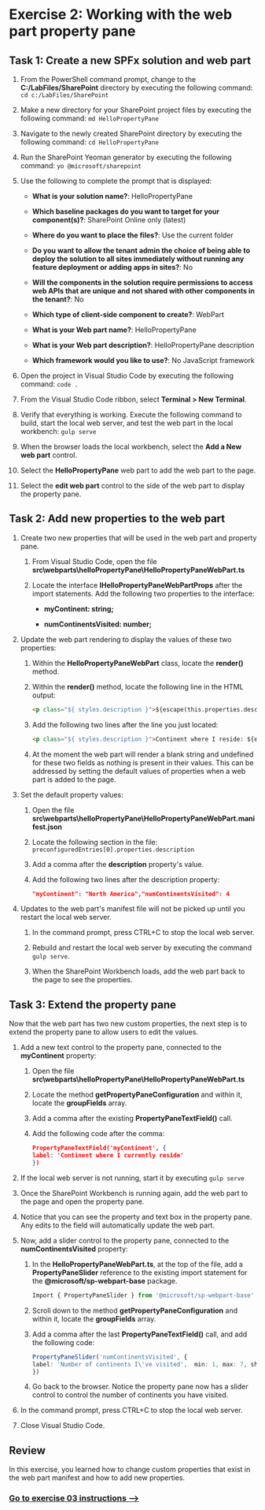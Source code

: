 # Exercise 2: Working with the web part property pane

## Task 1: Create a new SPFx solution and web part

1. From the PowerShell command prompt, change to the **C:/LabFiles/SharePoint** directory by executing the following command: `cd c:/LabFiles/SharePoint`

1. Make a new directory for your SharePoint project files by executing the following command: `md HelloPropertyPane`

1. Navigate to the newly created SharePoint directory by executing the following command: `cd HelloPropertyPane`

1. Run the SharePoint Yeoman generator by executing the following command: `yo @microsoft/sharepoint`

1. Use the following to complete the prompt that is displayed:

    - **What is your solution name?**: HelloPropertyPane

    - **Which baseline packages do you want to target for your component(s)?**: SharePoint Online only (latest)

    - **Where do you want to place the files?**: Use the current folder

    - **Do you want to allow the tenant admin the choice of being able to deploy the solution to all sites immediately without running any feature deployment or adding apps in sites?**: No

    - **Will the components in the solution require permissions to access web APIs that are unique and not shared with other components in the tenant?**: No

    - **Which type of client-side component to create?**: WebPart

    - **What is your Web part name?**: HelloPropertyPane

    - **What is your Web part description?**: HelloPropertyPane description

    - **Which framework would you like to use?**: No JavaScript framework

1. Open the project in Visual Studio Code by executing the following command: `code .`

1. From the Visual Studio Code ribbon, select **Terminal > New Terminal**.

1. Verify that everything is working. Execute the following command to build, start the local web server, and test the web part in the local workbench: `gulp serve`

1. When the browser loads the local workbench, select the **Add a New web part** control.

1. Select the **HelloPropertyPane** web part to add the web part to the page.

1. Select the **edit web part** control to the side of the web part to display the property pane.

## Task 2: Add new properties to the web part

1. Create two new properties that will be used in the web part and property pane.

    1. From Visual Studio Code, open the file **src\webparts\helloPropertyPane\HelloPropertyPaneWebPart.ts**

    1. Locate the interface **IHelloPropertyPaneWebPartProps** after the import statements. Add the following two properties to the interface:

        - **myContinent: string;**

        - **numContinentsVisited: number;**

1. Update the web part rendering to display the values of these two properties:

    1. Within the **HelloPropertyPaneWebPart** class, locate the **render()** method.

    1. Within the **render()** method, locate the following line in the HTML output:

        ```html
        <p class="${ styles.description }">${escape(this.properties.description)}</p>
        ```

    1. Add the following two lines after the line you just located:

        ```html
        <p class="${ styles.description }">Continent where I reside: ${escape(this.properties.myContinent)}</p><p class="${ styles.description }">Number of continents I've visited: ${this.properties.numContinentsVisited}</p>
        ```

    1. At the moment the web part will render a blank string and undefined for these two fields as nothing is present in their values. This can be addressed by setting the default values of properties when a web part is added to the page.

1. Set the default property values:

    1. Open the file **src\webparts\helloPropertyPane\HelloPropertyPaneWebPart.manifest.json**

    1. Locate the following section in the file: `preconfiguredEntries[0].properties.description`

    1. Add a comma after the **description** property's value.

    1. Add the following two lines after the description property:

        ```json
        "myContinent": "North America","numContinentsVisited": 4
        ```

1. Updates to the web part's manifest file will not be picked up until you restart the local web server.

    1. In the command prompt, press CTRL+C to stop the local web server.

    1. Rebuild and restart the local web server by executing the command `gulp serve`.

    1. When the SharePoint Workbench loads, add the web part back to the page to see the properties.

## Task 3: Extend the property pane

Now that the web part has two new custom properties, the next step is to extend the property pane to allow users to edit the values.

1. Add a new text control to the property pane, connected to the **myContinent** property:

    1. Open the file **src\webparts\helloPropertyPane\HelloPropertyPaneWebPart.ts**

    1. Locate the method **getPropertyPaneConfiguration** and within it, locate the **groupFields** array.

    1. Add a comma after the existing **PropertyPaneTextField()** call.

    1. Add the following code after the comma:

        ```json
        PropertyPaneTextField('myContinent', {
        label: 'Continent where I currently reside'
        })
        ```

1. If the local web server is not running, start it by executing `gulp serve`

1. Once the SharePoint Workbench is running again, add the web part to the page and open the property pane.

1. Notice that you can see the property and text box in the property pane. Any edits to the field will automatically update the web part.

1. Now, add a slider control to the property pane, connected to the **numContinentsVisited** property:

    1. In the **HelloPropertyPaneWebPart.ts**, at the top of the file, add a **PropertyPaneSlider** reference to the existing import statement for the **@microsoft/sp-webpart-base** package.

        ```typescript
        Import { PropertyPaneSlider } from '@microsoft/sp-webpart-base'
        ```

    1. Scroll down to the method **getPropertyPaneConfiguration** and within it, locate the **groupFields** array.

    1. Add a comma after the last **PropertyPaneTextField()** call, and add the following code:

        ```typescript
        PropertyPaneSlider('numContinentsVisited', {
        label: 'Number of continents I\'ve visited',  min: 1, max: 7, showValue: true,
        })
        ```

    1. Go back to the browser. Notice the property pane now has a slider control to control the number of continents you have visited.

1. In the command prompt, press CTRL+C to stop the local web server.

1. Close Visual Studio Code.

## Review

In this exercise, you learned how to change custom properties that exist in the web part manifest and how to add new properties.


### [Go to exercise 03 instructions -->](../Exercise_03/04-Exercise-3-Creating-SharePoint-Framework-Extensions.md)